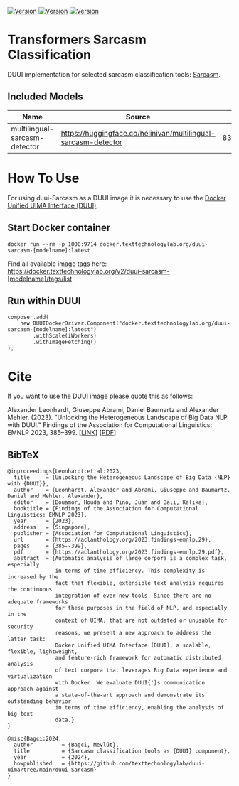 [![Version](https://img.shields.io/static/v1?label=Python&message=3.10&color=green)]()
[![Version](https://img.shields.io/static/v1?label=Transformers&message=4.41.2&color=yellow)]()
[![Version](https://img.shields.io/static/v1?label=Torch&message=2.3.0&color=red)]()

# Transformers Sarcasm Classification

DUUI implementation for selected sarcasm classification tools: [Sarcasm](https://huggingface.co/models?search=Sarcasm).
## Included Models

| Name          | Source                                                                         | Revision                                 | Languages |
|---------------|--------------------------------------------------------------------------------|------------------------------------------|-----------|
|  multilingual-sarcasm-detector     | https://huggingface.co/helinivan/multilingual-sarcasm-detector             | 832f28ed6d8bb7bca494ef1f504aa71fc077cf13 | Multi     |
# How To Use

For using duui-Sarcasm as a DUUI image it is necessary to use the [Docker Unified UIMA Interface (DUUI)](https://github.com/texttechnologylab/DockerUnifiedUIMAInterface).

## Start Docker container

```
docker run --rm -p 1000:9714 docker.texttechnologylab.org/duui-sarcasm-[modelname]:latest
```

Find all available image tags here: https://docker.texttechnologylab.org/v2/duui-sarcasm-[modelname]/tags/list

## Run within DUUI

```
composer.add(
    new DUUIDockerDriver.Component("docker.texttechnologylab.org/duui-sarcasm-[modelname]:latest")
        .withScale(iWorkers)
        .withImageFetching()
);
```

# Cite

If you want to use the DUUI image please quote this as follows:

Alexander Leonhardt, Giuseppe Abrami, Daniel Baumartz and Alexander Mehler. (2023). "Unlocking the Heterogeneous Landscape of Big Data NLP with DUUI." Findings of the Association for Computational Linguistics: EMNLP 2023, 385–399. [[LINK](https://aclanthology.org/2023.findings-emnlp.29)] [[PDF](https://aclanthology.org/2023.findings-emnlp.29.pdf)] 

## BibTeX

```
@inproceedings{Leonhardt:et:al:2023,
  title     = {Unlocking the Heterogeneous Landscape of Big Data {NLP} with {DUUI}},
  author    = {Leonhardt, Alexander and Abrami, Giuseppe and Baumartz, Daniel and Mehler, Alexander},
  editor    = {Bouamor, Houda and Pino, Juan and Bali, Kalika},
  booktitle = {Findings of the Association for Computational Linguistics: EMNLP 2023},
  year      = {2023},
  address   = {Singapore},
  publisher = {Association for Computational Linguistics},
  url       = {https://aclanthology.org/2023.findings-emnlp.29},
  pages     = {385--399},
  pdf       = {https://aclanthology.org/2023.findings-emnlp.29.pdf},
  abstract  = {Automatic analysis of large corpora is a complex task, especially
               in terms of time efficiency. This complexity is increased by the
               fact that flexible, extensible text analysis requires the continuous
               integration of ever new tools. Since there are no adequate frameworks
               for these purposes in the field of NLP, and especially in the
               context of UIMA, that are not outdated or unusable for security
               reasons, we present a new approach to address the latter task:
               Docker Unified UIMA Interface (DUUI), a scalable, flexible, lightweight,
               and feature-rich framework for automatic distributed analysis
               of text corpora that leverages Big Data experience and virtualization
               with Docker. We evaluate DUUI{'}s communication approach against
               a state-of-the-art approach and demonstrate its outstanding behavior
               in terms of time efficiency, enabling the analysis of big text
               data.}
}

@misc{Bagci:2024,
  author         = {Bagci, Mevlüt},
  title          = {Sarcasm classification tools as {DUUI} component},
  year           = {2024},
  howpublished   = {https://github.com/texttechnologylab/duui-uima/tree/main/duui-Sarcasm}
}

```
